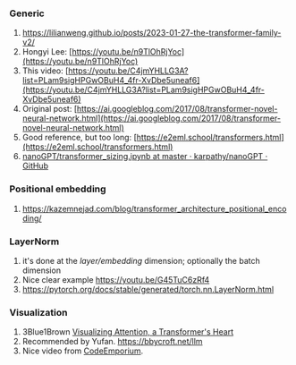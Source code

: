 ### Generic
1. https://lilianweng.github.io/posts/2023-01-27-the-transformer-family-v2/
2. Hongyi Lee: [https://youtu.be/n9TlOhRjYoc](https://youtu.be/n9TlOhRjYoc)
3. This video: [https://youtu.be/C4jmYHLLG3A?list=PLam9sigHPGwOBuH4_4fr-XvDbe5uneaf6](https://youtu.be/C4jmYHLLG3A?list=PLam9sigHPGwOBuH4_4fr-XvDbe5uneaf6)
4. Original post: [https://ai.googleblog.com/2017/08/transformer-novel-neural-network.html](https://ai.googleblog.com/2017/08/transformer-novel-neural-network.html)
5. Good reference, but too long: [https://e2eml.school/transformers.html](https://e2eml.school/transformers.html)
6. [nanoGPT/transformer_sizing.ipynb at master · karpathy/nanoGPT · GitHub](https://github.com/karpathy/nanoGPT/blob/master/transformer_sizing.ipynb)


### Positional embedding
1. https://kazemnejad.com/blog/transformer_architecture_positional_encoding/

### LayerNorm
1. it's done at the *layer/embedding* dimension; optionally the batch dimension
2. Nice clear example https://youtu.be/G45TuC6zRf4
3. https://pytorch.org/docs/stable/generated/torch.nn.LayerNorm.html

### Visualization
1. 3Blue1Brown [Visualizing Attention, a Transformer's Heart](https://youtu.be/eMlx5fFNoYc)
2. Recommended by Yufan. https://bbycroft.net/llm
3. Nice video from [CodeEmporium](https://youtu.be/Nw_PJdmydZY). 